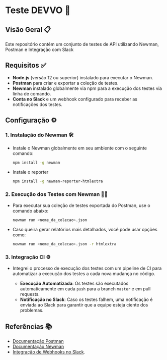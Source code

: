 # Teste DEVVO 🚀

## Visão Geral 📋

Este repositório contém um conjunto de testes de API utilizando Newman, Postman e Integração com Slack


## Requisitos ✅


- **Node.js** (versão 12 ou superior) instalado para executar o Newman.
- **Postman** para criar e exportar a coleção de testes.
- **Newman** instalado globalmente via npm para a execução dos testes via linha de comando.
- **Conta no Slack** e um webhook configurado para receber as notificações dos testes.

## Configuração ⚙️


### 1. Instalação do Newman 🛠️

- Instale o Newman globalmente em seu ambiente com o seguinte comando:
  ```bash
  npm install -g newman
  ```
- Instale o reporter

  ```bash
  npm install -g newman-reporter-htmlextra
  ```

### 2. Execução dos Testes com Newman 🏃‍♂️

- Para executar sua coleção de testes exportada do Postman, use o comando abaixo:
  ```bash
  newman run <nome_da_colecao>.json
  ```
- Caso queira gerar relatórios mais detalhados, você pode usar opções como:
  ```bash
  newman run <nome_da_colecao>.json -r htmlextra
  ```

### 3. Integração CI ⚙️

- Integrei o processo de execução dos testes com um pipeline de CI para automatizar a execução dos testes a cada nova mudança no código.

  - **Execução Automatizada**: Os testes são executados automaticamente em cada `push` para a branch `master` e em pull requests.
  - **Notificação no Slack**: Caso os testes falhem, uma notificação é enviada ao Slack para garantir que a equipe esteja ciente dos problemas.

## Referências 📚

- [Documentação Postman](https://learning.postman.com/docs/getting-started/introduction/)
- [Documentação Newman](https://www.npmjs.com/package/newman)
- [Integração de Webhooks no Slack](https://api.slack.com/messaging/webhooks).

